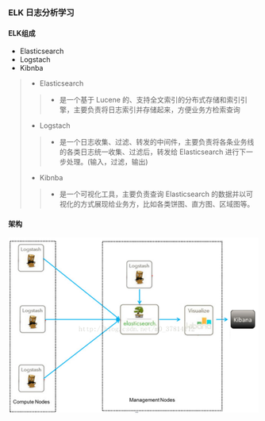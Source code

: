 ### ELK 日志分析学习
#### ELK组成
- Elasticsearch
- Logstach
- Kibnba

>- Elasticsearch
>>- 是一个基于 Lucene 的、支持全文索引的分布式存储和索引引擎，主要负责将日志索引并存储起来，方便业务方检索查询
>- Logstach
>>- 是一个日志收集、过滤、转发的中间件，主要负责将各条业务线的各类日志统一收集、过滤后，转发给 Elasticsearch 进行下一步处理。(输入，过滤，输出)
>- Kibnba
>>- 是一个可视化工具，主要负责查询 Elasticsearch 的数据并以可视化的方式展现给业务方，比如各类饼图、直方图、区域图等。

#### 架构

![avatar](./images/ELK_architecture.png)
